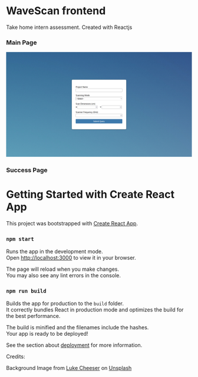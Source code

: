 # WaveScan frontend

Take home intern assessment. Created with Reactjs

### Main Page

![Main Page](./pictures/mainpage.PNG)

### Success Page


# Getting Started with Create React App

This project was bootstrapped with [Create React App](https://github.com/facebook/create-react-app).

### `npm start`

Runs the app in the development mode.\
Open [http://localhost:3000](http://localhost:3000) to view it in your browser.

The page will reload when you make changes.\
You may also see any lint errors in the console.

### `npm run build`

Builds the app for production to the `build` folder.\
It correctly bundles React in production mode and optimizes the build for the best performance.

The build is minified and the filenames include the hashes.\
Your app is ready to be deployed!

See the section about [deployment](https://facebook.github.io/create-react-app/docs/deployment) for more information.

Credits:

Background Image from [Luke Cheeser](https://unsplash.com/@lukechesser) on [Unsplash](https://unsplash.com/photos/pJadQetzTkI)
